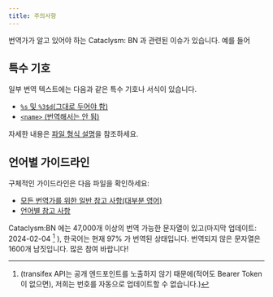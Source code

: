 ```yaml
---
title: 주의사항
---
```


번역가가 알고 있어야 하는 Cataclysm: BN 과 관련된 이슈가 있습니다. 예를 들어

## 특수 기호

일부 번역 텍스트에는 다음과 같은 특수 기호나 서식이 있습니다.

- [`%s` 및 `%3$d`(그대로 두어야 함)](../explanation/file_format.md#format-strings-and-newlines)
- [`<name>` (번역해서는 안 됨)](../explanation/file_format.md#special-tags-in-strings)

자세한 내용은 [파일 형식 설명](../explanation/file_format.md)을 참조하세요.

## 언어별 가이드라인

구체적인 가이드라인은 다음 파일을 확인하세요:

- [모든 번역가를 위한 일반 참고 사항(대부분 영어)](../explanation/style_all.md)
- [언어별 참고 사항](../explanation/style.md)

Cataclysm:BN 에는 47,000개 이상의 번역 가능한 문자열이 있고(마지막 업데이트: 2024-02-04 [^1] ), 한국어는 현재 97% 가 번역된 상태입니다. 번역되지 않은 문자열은 1600개 남짓입니다. 많은 참여 바랍니다!


[^1]: (transifex API는 공개 엔드포인트를 노출하지 않기 때문에(적어도 Bearer Token이 없으면), 저희는 번호를 자동으로 업데이트할 수 없습니다.)